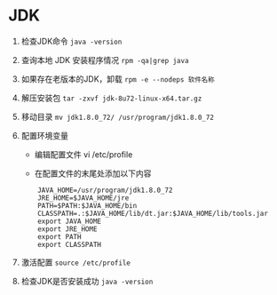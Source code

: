 # JDK

1. 检查JDK命令 `java -version`

2. 查询本地 JDK 安装程序情况 `rpm -qa|grep java`

3. 如果存在老版本的JDK，卸载 `rpm -e --nodeps 软件名称`

4. 解压安装包 `tar -zxvf jdk-8u72-linux-x64.tar.gz`

5. 移动目录 `mv jdk1.8.0_72/ /usr/program/jdk1.8.0_72`

6. 配置环境变量

    * 编辑配置文件 vi /etc/profile

    * 在配置文件的末尾处添加以下内容

    ``` shell
        JAVA_HOME=/usr/program/jdk1.8.0_72
        JRE_HOME=$JAVA_HOME/jre
        PATH=$PATH:$JAVA_HOME/bin
        CLASSPATH=.:$JAVA_HOME/lib/dt.jar:$JAVA_HOME/lib/tools.jar
        export JAVA_HOME
        export JRE_HOME
        export PATH
        export CLASSPATH
    ```

7. 激活配置 `source /etc/profile`

8. 检查JDK是否安装成功 `java -version`
